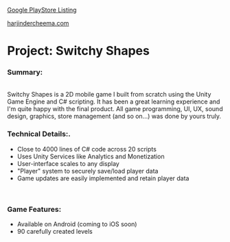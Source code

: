 [Google PlayStore Listing](https://play.google.com/store/apps/details?id=com.TeraKeySoftware.ShapeSwitcher)

[harjindercheema.com](https://www.harjindercheema.com)

<h1>Project: Switchy Shapes</h1>

### Summary:
<br>
Switchy Shapes is a 2D mobile game I built from scratch using the Unity Game Engine and C# scripting. It has been a great learning experience and I'm quite happy with the final product. All game programming, UI, UX, sound design, graphics, store management (and so on...) was done by yours truly.

<br>

### Technical Details:.
* Close to 4000 lines of C# code across 20 scripts
* Uses Unity Services like Analytics and Monetization
* User-interface scales to any display
* "Player" system to securely save/load player data
* Game updates are easily implemented and retain player data

<br>

### Game Features:
* Available on Android (coming to iOS soon)
* 90 carefully created levels

<br>


